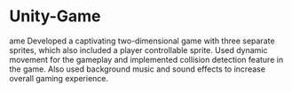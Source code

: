 # Unity-Game
ame    Developed a captivating two-dimensional game with three separate sprites, which also included a player controllable sprite.   Used dynamic movement for the gameplay and implemented collision detection feature in the game. Also used background music and sound effects to increase overall gaming experience. 
